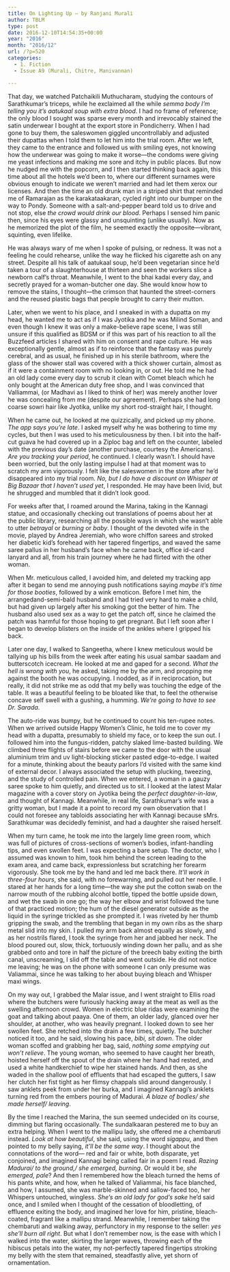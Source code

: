 ```yaml
---
title: On Lighting Up – by Ranjani Murali
author: TBLM
type: post
date: 2016-12-10T14:54:35+00:00
year: "2016"
month: "2016/12"
url: /?p=520
categories:
  - 1. Fiction
  - Issue A9 (Murali, Chitre, Manivannan)

---
```

That day, we watched Patchaikili Muthucharam, studying the contours of Sarathkumar’s triceps, while he exclaimed all the while _semma body I’m telling you it’s aatukaal soup with extra blood_. I had no frame of reference; the only blood I sought was sparse every month and irrevocably stained the satin underwear I bought at the export store in Pondicherry. When I had gone to buy them, the saleswomen giggled uncontrollably and adjusted their dupattas when I told them to let him into the trial room. After we left, they came to the entrance and followed us with smiling eyes, not knowing how the underwear was going to make it worse—the condoms were giving me yeast infections and making me sore and itchy in public places. But now he nudged me with the popcorn, and I then started thinking back again, this time about all the hotels we’d been to, where our different surnames were obvious enough to indicate we weren’t married and had let them xerox our licenses. And then the time an old drunk man in a striped shirt that reminded me of Ramarajan as the karakataakaran, cycled right into our bumper on the way to Pondy. Someone with a salt-and-pepper beard told us to drive and not stop, else _the crowd would drink our blood_. Perhaps I sensed him panic then, since his eyes were glassy and unsquinting (unlike usually). Now as he memorized the plot of the film, he seemed exactly the opposite—vibrant, squinting, even lifelike.

He was always wary of me when I spoke of pulsing, or redness. It was not a feeling he could rehearse, unlike the way he flicked his cigarette ash on any street. Despite all his talk of aatukaal soup, he’d been vegetarian since he’d taken a tour of a slaughterhouse at thirteen and seen the workers slice a newborn calf’s throat. Meanwhile, I went to the bhai kadai every day, and secretly prayed for a woman-butcher one day. She would know how to remove the stains, I thought—the crimson that haunted the street-corners and the reused plastic bags that people brought to carry their mutton.

Later, when we went to his place, and I sneaked in with a dupatta on my head, he wanted me to act as if I was Jyotika and he was Milind Soman, and even though I knew it was only a make-believe rape scene, I was still unsure if this qualified as BDSM or if this was part of his reaction to all the Buzzfeed articles I shared with him on consent and rape culture. He was exceptionally gentle, almost as if to reinforce that the fantasy was purely cerebral, and as usual, he finished up in his sterile bathroom, where the glass of the shower stall was covered with a thick shower curtain, almost as if it were a containment room with no looking in, or out. He told me he had an old lady come every day to scrub it clean with Comet bleach which he only bought at the American duty free shop, and I was convinced that Valliammai, (or Madhavi as I liked to think of her) was merely another lover he was concealing from me (despite our agreement). Perhaps she had long coarse sowri hair like Jyotika, unlike my short rod-straight hair, I thought.

When he came out, he looked at me quizzically, and picked up my phone. _The app says you’re late_. I asked myself why he was bothering to time my cycles, but then I was used to his meticulousness by then. I bit into the half-cut guava he had covered up in a Ziploc bag and left on the counter, labeled with the previous day’s date (another purchase, courtesy the Americans). _Are you tracking your period_, he continued. I clearly wasn’t. I should have been worried, but the only lasting impulse I had at that moment was to scratch my arm vigorously. I felt like the saleswomen in the store after he’d disappeared into my trial room. _No, but I do have a discount on Whisper at Big Bazaar that I haven’t used yet_, I responded. He may have been livid, but he shrugged and mumbled that it didn’t look good.

For weeks after that, I roamed around the Marina, taking in the Kannagi statue, and occasionally checking out translations of poems about her at the public library, researching all the possible ways in which she wasn’t able to utter _betrayal_ or _burning_ or _baby_. I thought of the devoted wife in the movie, played by Andrea Jeremiah, who wore chiffon sarees and stroked her diabetic kid’s forehead with her tapered fingertips, and waved the same saree pallus in her husband’s face when he came back, office id-card lanyard and all, from his train journey where he had flirted with the other woman.

When Mr. meticulous called, I avoided him, and deleted my tracking app after it began to send me annoying push notifications saying _maybe it’s time for those booties_, followed by a wink emoticon. Before I met him, the arrangedand-semi-bald husband and I had tried very hard to make a child, but had given up largely after his smoking got the better of him. The husband also used sex as a way to get the patch off, since he claimed the patch was harmful for those hoping to get pregnant. But I left soon after I began to develop blisters on the inside of the ankles where I gripped his back.

Later one day, I walked to Sangeetha, where I knew meticulous would be tallying up his bills from the week after eating his usual sambar saadam and butterscotch icecream. He looked at me and gaped for a second. _What the hell is wrong with you_, he asked, taking me by the arm, and propping me against the booth he was occupying. I nodded, as if in reciprocation, but really, it did not strike me as odd that my belly was touching the edge of the table. It was a beautiful feeling to be bloated like that, to feel the otherwise concave self swell with a gushing, a humming. _We’re going to have to see Dr. Sarada_.

The auto-ride was bumpy, but he continued to count his ten-rupee notes. When we arrived outside Happy Women’s Clinic, he told me to cover my head with a dupatta, presumably to shield my face, or to keep the sun out. I followed him into the fungus-ridden, patchy slaked lime-basted building. We climbed three flights of stairs before we came to the door with the usual aluminium trim and uv light-blocking sticker pasted edge-to-edge. I waited for a minute, thinking about the beauty parlors I’d visited with the same kind of external decor. I always associated the setup with plucking, tweezing, and the study of controlled pain. When we entered, a woman in a gauzy saree spoke to him quietly, and directed us to sit. I looked at the latest Malar magazine with a cover story on Jyotika being the _perfect daughter-in-law_, and thought of Kannagi. Meanwhile, in real life, Sarathkumar’s wife was a gritty woman, but I made it a point to record my own observation that I could not foresee any tabloids associating her with Kannagi because sMrs. Sarathkumar was decidedly feminist, and had a daughter she raised herself.

When my turn came, he took me into the largely lime green room, which was full of pictures of cross-sections of women’s bodies, infant-handling tips, and even swollen feet. I was expecting a bare setup. The doctor, who I assumed was known to him, took him behind the screen leading to the exam area, and came back, expressionless but scratching her forearm vigorously. She took me by the hand and led me back there. _It’ll work in three-four hours_, she said, with no forewarning, and pulled out her needle. I stared at her hands for a long time—the way she put the cotton swab on the narrow mouth of the rubbing alcohol bottle, tipped the bottle upside down, and wet the swab in one go; the way her elbow and wrist followed the tune of that practiced motion; the hum of the diesel generator outside as the liquid in the syringe trickled as she prompted it. I was riveted by her thumb gripping the swab, and the trembling that began in my own ribs as the sharp metal slid into my skin. I pulled my arm back almost equally as slowly, and as her nostrils flared, I took the syringe from her and jabbed her neck. The blood poured out, slow, thick, tortuously winding down her pallu, and as she grabbed onto and tore in half the picture of the breech baby exiting the birth canal, unscreaming, I slid off the table and went outside. He did not notice me leaving; he was on the phone with someone I can only presume was Valiammai, since he was talking to her about buying bleach and Whisper maxi wings.

On my way out, I grabbed the Malar issue, and I went straight to Ellis road where the butchers were furiously hacking away at the meat as well as the swelling afternoon crowd. Women in electric blue ridas were examining the goat and talking about paaya. One of them, an older lady, glanced over her shoulder, at another, who was heavily pregnant. I looked down to see her swollen feet. She retched into the drain a few times, quietly. The butcher noticed it too, and he said, slowing his pace, _bibi, sit down_. The older woman scoffed and grabbing her bag, said, _nothing some emptying out won’t relieve_. The young woman, who seemed to have caught her breath, hoisted herself off the spout of the drain where her hand had rested, and used a white handkerchief to wipe her stained hands. And then, as she waded in the shallow pool of effluents that had escaped the gutters, I saw her clutch her fist tight as her flimsy chappals slid around dangerously. I saw anklets peek from under her burka, and I imagined Kannagi’s anklets turning red from the embers pouring of Madurai. _A blaze of bodies/ she made herself/ leaving_.

By the time I reached the Marina, the sun seemed undecided on its course, dimming but flaring occasionally. The sundalkaaran pestered me to buy an extra helping. When I went to the mallipu lady, she offered me a chembaruti instead. _Look at how beautiful_, she said, using the word _sigappu_, and then pointed to my belly saying, _it’ll be the same way_. I thought about the connotations of the word— red and fair or white, both disparate, yet conjoined, and imagined Kannagi being called fair in a poem I read. _Razing Madurai/ to the ground,/ she emerged, burning_. Or would it be, _she emerged, pale_? And then I remembered how the bleach turned the hems of his pants white, and how, when he talked of Valiammai, his face blanched, and how, I assumed, she was marble-skinned and sallow-faced too, her Whispers untouched, wingless. _She’s an old lady for god’s sake_ he’d said once, and I smiled when I thought of the cessation of bloodletting, of effluence exiting the body, and imagined her love for him, pristine, bleach-coated, fragrant like a mallipu strand. Meanwhile, I remember taking the chembaruti and walking away, perfunctory in my response to the seller: _yes she’ll burn all right_. But what I don’t remember now, is the ease with which I walked into the water, skirting the larger waves, throwing each of the hibiscus petals into the water, my not-perfectly tapered fingertips stroking my belly with the stem that remained, steadfastly alive, yet shorn of ornamentation.